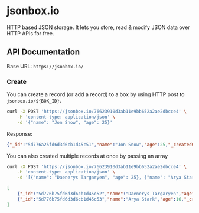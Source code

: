 # jsonbox.io
HTTP based JSON storage. It lets you store, read & modify JSON data over HTTP APIs for free. 

## API Documentation

Base URL: `https://jsonbox.io/`

### Create
You can create a record (or add a record) to a box by using HTTP post to `jsonbox.io/${BOX_ID}`.
```sh
curl -X POST 'https://jsonbox.io/76623910d3ab11e9bb652a2ae2dbcce4' \
	-H 'content-type: application/json' \
	-d '{"name": "Jon Snow", "age": 25}'
```
Response:
```json
{"_id":"5d776a25fd6d3d6cb1d45c51","name":"Jon Snow","age":25,"_createdOn":"2019-09-10T09:17:25.607Z"}
```

You can also created multiple records at once by passing an array 
```sh
curl -X POST 'https://jsonbox.io/76623910d3ab11e9bb652a2ae2dbcce4' \
	-H 'content-type: application/json' \
	-d '[{"name": "Daenerys Targaryen", "age": 25}, {"name": "Arya Stark", "age": 16}]'
```
```json
[
	{"_id":"5d776b75fd6d3d6cb1d45c52","name":"Daenerys Targaryen","age":25,"_createdOn":"2019-09-10T09:23:01.105Z"},
	{"_id":"5d776b75fd6d3d6cb1d45c53","name":"Arya Stark","age":16,"_createdOn":"2019-09-10T09:23:01.105Z"}
]
```
